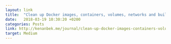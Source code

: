 ```yaml
---
layout: link
title:  "Clean up Docker images, containers, volumes, networks and build cache"
date:   2018-03-19 10:30:20 +0200
categories: Posts
link: http://kenanbek.me/journal/clean-up-docker-images-containers-volumes-networks-and-build-cache/
target: Medium
---
```


